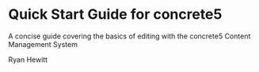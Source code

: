 # Quick Start Guide for concrete5

A concise guide covering the basics of editing with the concrete5 Content Management System

Ryan Hewitt




